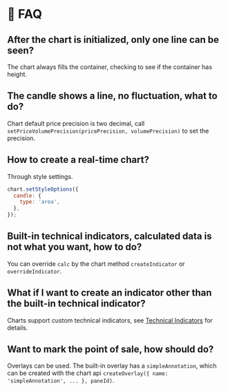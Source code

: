 # 🙋 FAQ

## After the chart is initialized, only one line can be seen?
The chart always fills the container, checking to see if the container has height.

## The candle shows a line, no fluctuation, what to do?
Chart default price precision is two decimal, call `setPriceVolumePrecision(pricePrecision, volumePrecision)` to set the precision.

## How to create a real-time chart?
Through style settings.
```js
chart.setStyleOptions({
  candle: {
    type: 'area',
  },
});
```

## Built-in technical indicators, calculated data is not what you want, how to do?
You can override `calc` by the chart method `createIndicator` or `overrideIndicator`.

## What if I want to create an indicator other than the built-in technical indicator?
Charts support custom technical indicators, see [Technical Indicators](indicator.md) for details.

## Want to mark the point of sale, how should do?
Overlays can be used. The built-in overlay has a `simpleAnnotation`, which can be created with the chart api `createOverlay({ name: 'simpleAnnotation', ... }, paneId)`.
